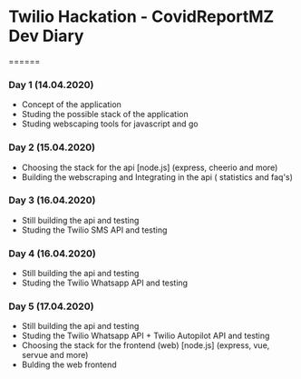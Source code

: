 # Twilio Hackation - CovidReportMZ Dev Diary

======

### Day 1 (14.04.2020)
* Concept of the application
* Studing the possible stack of the application
* Studing webscaping tools for javascript and go

### Day 2 (15.04.2020)
* Choosing the stack for the api [node.js] (express, cheerio and more)
* Building the webscraping and Integrating in the api ( statistics and faq's)

### Day 3 (16.04.2020)
* Still building the api and testing
* Studing the Twilio SMS API and testing

### Day 4 (16.04.2020)
* Still building the api and testing
* Studing the Twilio Whatsapp API and testing

### Day 5 (17.04.2020)
* Still building the api and testing
* Studing the Twilio Whatsapp API + Twilio Autopilot API and testing
* Choosing the stack for the frontend (web) [node.js] (express, vue, servue and more)
* Bulding the web frontend